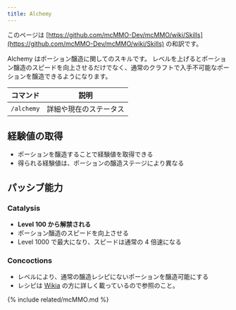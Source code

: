 ```yaml
---
title: Alchemy
---
```


このページは [https://github.com/mcMMO-Dev/mcMMO/wiki/Skills](https://github.com/mcMMO-Dev/mcMMO/wiki/Skills) の和訳です。

Alchemy はポーション醸造に関してのスキルです。
レベルを上げるとポーション醸造のスピードを向上させるだけでなく、通常のクラフトで入手不可能なポーションを醸造できるようになります。

|コマンド|説明|
|:------:|:--:|
|`/alchemy`|詳細や現在のステータス|


## 経験値の取得

 * ポーションを醸造することで経験値を取得できる
 * 得られる経験値は、ポーションの醸造ステージにより異なる

## パッシブ能力

### Catalysis
  * **Level 100 から解禁される**
  * ポーション醸造のスピードを向上させる
  * Level 1000 で最大になり、スピードは通常の 4 倍速になる

### Concoctions
  * レベルにより、通常の醸造レシピにないポーションを醸造可能にする
  * レシピは [Wikia](http://mcmmo.wikia.com/wiki/Alchemy) の方に詳しく載っているので参照のこと。

{% include related/mcMMO.md %}
